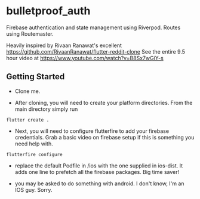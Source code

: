 # bulletproof_auth

Firebase authentication and state management using Riverpod. Routes using Routemaster.

Heavily inspired by Rivaan Ranawat's excellent https://github.com/RivaanRanawat/flutter-reddit-clone  See the entire 9.5 hour video at https://www.youtube.com/watch?v=B8Sx7wGiY-s

## Getting Started

- Clone me.

- After cloning, you will need to create your platform directories.  From the main directory simply run

```flutter create .```

- Next, you will need to configure flutterfire to add your firebase credentials. Grab a basic video on firebase setup if this is something you need help with.

```flutterfire configure```

- replace the default Podfile in /ios with the one supplied in ios-dist.  It adds one line to prefetch all the firebase packages. Big time saver!

- you may be asked to do something with android.  I don't know, I'm an IOS guy. Sorry.